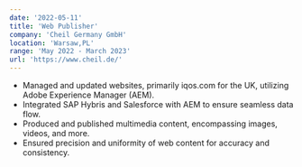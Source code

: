 ```yaml
---
date: '2022-05-11'
title: 'Web Publisher'
company: 'Cheil Germany GmbH'
location: 'Warsaw,PL'
range: 'May 2022 - March 2023'
url: 'https://www.cheil.de/'
---
```


- Managed and updated websites, primarily iqos.com for the UK, utilizing Adobe Experience Manager (AEM).
- Integrated SAP Hybris and Salesforce with AEM to ensure seamless data flow.
- Produced and published multimedia content, encompassing images, videos, and more.
- Ensured precision and uniformity of web content for accuracy and consistency.
